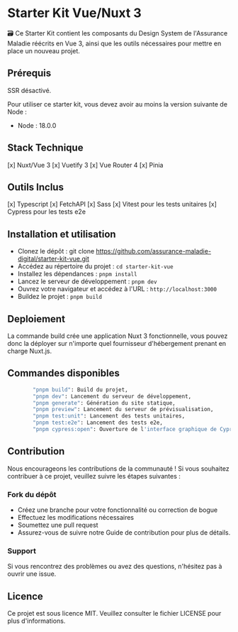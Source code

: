 # **Starter Kit Vue/Nuxt 3**

🗃️ Ce Starter Kit contient les composants du Design System de l'Assurance Maladie réécrits en Vue 3, ainsi que les outils nécessaires pour mettre en place un nouveau projet.

## Prérequis

SSR désactivé.

Pour utiliser ce starter kit, vous devez avoir au moins la version suivante de Node :

-   Node : 18.0.0

## Stack Technique

[x] Nuxt/Vue 3
[x] Vuetify 3
[x] Vue Router 4
[x] Pinia

## Outils Inclus

[x] Typescript
[x] FetchAPI
[x] Sass
[x] Vitest pour les tests unitaires
[x] Cypress pour les tests e2e

## Installation et utilisation

-   Clonez le dépôt : git clone https://github.com/assurance-maladie-digital/starter-kit-vue.git
-   Accédez au répertoire du projet : `cd starter-kit-vue`
-   Installez les dépendances : `pnpm install`
-   Lancez le serveur de développement : `pnpm dev`
-   Ouvrez votre navigateur et accédez à l'URL : `http://localhost:3000`
-   Buildez le projet : `pnpm build`

## Deploiement

La commande build crée une application Nuxt 3 fonctionnelle, vous pouvez donc la déployer sur n'importe quel
fournisseur d'hébergement prenant en charge Nuxt.js.

## Commandes disponibles

```bash
		"pnpm build": Build du projet,
		"pnpm dev": Lancement du serveur de développement,
		"pnpm generate": Génération du site statique,
		"pnpm preview": Lancement du serveur de prévisualisation,
		"pnpm test:unit": Lancement des tests unitaires,
		"pnpm test:e2e": Lancement des tests e2e,
		"pnpm cypress:open": Ouverture de l'interface graphique de Cypress
```

## Contribution

Nous encourageons les contributions de la communauté ! Si vous souhaitez contribuer à ce projet, veuillez suivre les étapes suivantes :

### Fork du dépôt

-   Créez une branche pour votre fonctionnalité ou correction de bogue
-   Effectuez les modifications nécessaires
-   Soumettez une pull request
-   Assurez-vous de suivre notre Guide de contribution pour plus de détails.

### Support

Si vous rencontrez des problèmes ou avez des questions, n'hésitez pas à ouvrir une issue.

## Licence

Ce projet est sous licence MIT. Veuillez consulter le fichier LICENSE pour plus d'informations.
